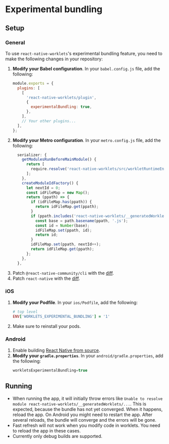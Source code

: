 # Experimental bundling

## Setup

### General

To use `react-native-worklets`'s experimental bundling feature, you need to make the following changes in your repository:

1. **Modify your Babel configuration**. In your `babel.config.js` file, add the following:
   ```javascript
   module.exports = {
     plugins: [
       [
         'react-native-worklets/plugin',
         {
           experimentalBundling: true,
         },
       ],
       // Your other plugins...
     ],
   };
   ```
2. **Modify your Metro configuration**. In your `metro.config.js` file, add the following:
   ```javascript
     serializer: {
       getModulesRunBeforeMainModule() {
         return [
           require.resolve('react-native-worklets/src/workletRuntimeEntry.ts'),
         ];
       },
       createModuleIdFactory() {
         let nextId = 0;
         const idFileMap = new Map();
         return (ppath) => {
           if (idFileMap.has(ppath)) {
             return idFileMap.get(ppath);
           }
           if (ppath.includes('react-native-worklets/__generatedWorklets/')) {
             const base = path.basename(ppath, '.js');
             const id = Number(base);
             idFileMap.set(ppath, id);
             return id;
           }
           idFileMap.set(ppath, nextId++);
           return idFileMap.get(ppath);
         };
       },
     },
   ```
3. Patch `@react-native-community/cli` with the [diff](../../.yarn/patches/@react-native-community-cli-plugin-npm-0.80.0-rc.2-323d7bb4d9.patch).
4. Patch `react-native` with the [diff](../../.yarn/patches/react-native-npm-0.80.0-rc.2-0ac6fe4f9f.patch).

### iOS

1. **Modify your Podfile**. In your `ios/Podfile`, add the following:
   ```ruby
   # top level
   ENV['WORKLETS_EXPERIMENTAL_BUNDLING'] = '1'
   ```
2. Make sure to reinstall your pods.

### Android

1. Enable building [React Native from source](https://reactnative.dev/contributing/how-to-build-from-source#android).
2. **Modify your `gradle.properties`**. In your `android/gradle.properties`, add the following:
   ```groovy
   workletsExperimentalBundling=true
   ```

## Running

- When running the app, it will initially throw errors like `Unable to resolve module react-native-worklets/__generatedWorklets/...`. This is expected, because the bundle has not yet converged. When it happens, reload the app. On Android you might need to restart the app. After several reloads, the bundle will converge and the errors will be gone.
- Fast refresh will not work when you modify code in worklets. You need to reload the app in these cases.
- Currently only debug builds are supported.
